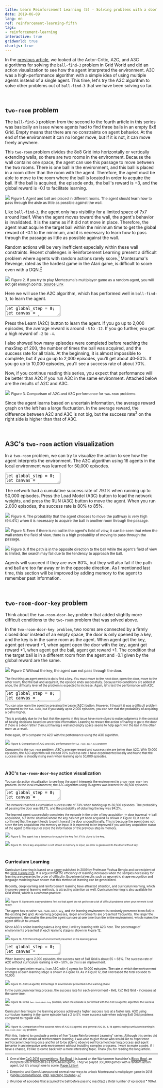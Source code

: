 ```yaml
---
title: Learn Reinforcement Learning (5) - Solving problems with a door and a key
date: 2019-06-09
lang: en
ref: reinforcement-learning-fifth
tags:
- reinforcement-learning
interactive: true
gridworld: true
chartjs: true
---
```


In the [previous article](<https://greentec.github.io/reinforcement-learning-fourth-en/>), we looked at the Actor-Critic, A2C, and A3C algorithms for solving the `ball-find-3` problem in Grid World and did an action visualization to see how the agent interpreted the environment. A3C was a high-performance algorithm with a simple idea of using multiple agents instead of a single agent. This time, let's try the A3C algorithm to solve other problems out of `ball-find-3` that we have been solving so far.

&nbsp;
## `two-room` problem

The `ball-find-3` problem from the second to the fourth article in this series was basically an issue where agents had to find three balls in an empty 8x8 Grid. Empty means that there are no constraints on agent behavior. At the end of the environment it can no longer move, but if it is not, it can move freely anywhere.

This `two-room` problem divides the 8x8 Grid into horizontally or vertically extending walls, so there are two rooms in the environment. Because the wall contains one space, the agent can use this passage to move between the two rooms. There is one ball in the environment, and this ball is placed in a room other than the room with the agent. Therefore, the agent must be able to move to the room where the ball is located in order to acquire the ball. If the ball is acquired, the episode ends, the ball's reward is +3, and the global reward is -0.1 to facilitate learning.

![](<../images/rl5_0.png>)
<small>Figure 1. Agent and ball are placed in different rooms. The agent should learn how to pass through the aisle as little as possible against the wall.</small>

Like `ball-find-3`, the agent only has visibility for a limited space of 7x7 around itself. When the agent moves toward the wall, the agent's behavior is invalidated. It is the same as if it did not move in place. Therefore, the agent must acquire the target ball within the minimum time to get the global reward of -0.1 to the minimum, and it is necessary to learn how to pass through the passage as little as possible against the wall.

Random actions will be very inefficient especially within these wall constraints. Recent challenges in Reinforcement Learning present a difficult problem where agents with random actions rarely score.[^1] Montezuma's Revenge, rated as the hardest game in the Atari game, is difficult to score even with a DQN.[^2]

[^1]: One of the [CoG 2019](<http://ieee-cog.org/>) [competitions](<http://ieee-cog.org/competitions_conference/>), [Bot Bowl I](<https://bot-bowl.com/>), is based on the Warhammer franchise's [Blood Bowl](<https://store.steampowered.com/app/236690/Blood_Bowl_2/>), an interpretation of football as a turn-based game. They've played 350,000 games with a random action agent, but it's a tough one to score. [Paper Link](<https://njustesen.files.wordpress.com/2018/06/justesen2018blood1.pdf>)

![](<../images/rl5_1.gif>)
<small>Figure 2. If you try to play Montezuma's multiplayer game as a random agent, you will not get enough points. [Source Link](<https://openai.com/blog/learning-montezumas-revenge-from-a-single-demonstration/>)</small>

[^2]: Deepmind and OpenAI announced several new ways to unlock Montezuma's multiplayer game in 2018 ([Single Demonstration](<https://openai.com/blog/learning-montezumas-revenge-from-a-single-demonstration/>), [RND](<https://openai.com/blog/reinforcement-learning-with-prediction-based-rewards/>), [watching Youtube](<https://arxiv.org/abs/1805.11592v1>)).

Here we will use the A2C algorithm, which has performed well in `ball-find-3`, to learn the agent.


<div>
<textarea class='codeeditor canvas hidden'>
let global_step = 0;
let canvas = document.getElementById('editor_canvas_0');
canvas.width = 410;
canvas.height = 310;
removeClass(canvas, 'previewOutside');
addClass(canvas, 'previewOutside_410');
let ctx = canvas.getContext('2d');
let env = new Env(8, canvas);
env.maxEpisodes = 2000;
const title = 'A2C';
ctx.beginPath();
ctx.fillStyle = 'lightcyan';
ctx.font = '11px monospace';
ctx.fillText(title, env.grid_W * env.grid_width + 10, 10);
ctx.closePath();
let agent = new ActorCriticAgent(env, Math.floor(Math.random() * env.grid_W), Math.floor(Math.random() * env.grid_W), canvas);
agent.ball_count = 1;
agent.vision = true;
env.setEntityWithWall(agent, {'ball': 1});
env.draw();
agent.draw();
let ball_get_count = 0;

const post = document.getElementsByClassName('post')[0];
let button = document.createElement('button');
button.style.position = 'absolute';
button.style.top = (canvas.parentNode.offsetTop + 10).toString() + 'px';
button.width = 410 - env.grid_W * env.grid_width - 30;
button.style.left = (post.offsetLeft + post.offsetWidth - button.width - 20).toString() + 'px';
button.innerHTML = 'Learn(A2C)';
canvas.parentNode.appendChild(button);

let button2 = document.createElement('button');
button2.style.position = 'absolute';
button2.style.top = (canvas.parentNode.offsetTop + 35).toString() + 'px';
button2.width = 410 - env.grid_W * env.grid_width - 30;
button2.style.left = (post.offsetLeft + post.offsetWidth - button2.width - 20).toString() + 'px';
button2.innerHTML = 'Run(A2C)';
button2.disabled = true;
canvas.parentNode.appendChild(button2);

let is_running = false;
let rewards_array = [];

let epsilon = 1.0;
let epsilon_min = 0.01;
let epsilon_multiply = 0.9999;

button.onclick = function() {
    if (is_running) return;
    is_running = true;
    iterate(true);
}

button2.onclick = function() {
    if (is_running) {
        // PAUSE
        is_running = false;

        button2.innerHTML = 'Run(A2C)';
    }
    else {
        is_running = true;
        env.maxEpisodes += 1;

        agent.x = Math.floor(Math.random() * env.grid_W);
        agent.y = Math.floor(Math.random() * env.grid_W);
        agent.reward = 0;
        agent.dir = 3;
        agent.key = false;

        // env.episodes += 1;
        env.steps = 0;
        env.reset();

        agent.ball_count = 1;
        while (true) {
            if (env.setEntityWithWall(agent, {'ball': 1}) !== null) {
                break;
            }
        }

        run();

        button2.innerHTML = 'PAUSE';
    }
}

function getAction(agent, input) {
    // if (Math.random() < epsilon) {
    //     return Math.floor(Math.random() * 4);
    // }
    return tf.tidy(() => {
        let inputTensor = tf.tensor4d(input, [1, 7, 7, 1]);
        const logits = agent.actor.predict(inputTensor);
        const actions = tf.multinomial(logits, 1, null, true);
        return actions.dataSync()[0];
    });
}

function getVision(agent) {
    let top, left;
    left = agent.x - agent.visionForward;
    top = agent.y - agent.visionForward;
    let s = [];

    for (let y = top; y < top + agent.visionForward * 2 + 1; y += 1) {
        for (let x = left; x < left + agent.visionForward * 2 + 1; x += 1) {
            if (x >= 0 && x < env.width &&
                y >= 0 && y < env.height) {
                if (env.grid[y][x].length > 0) {
                    s.push(object_to_idx[env.grid[y][x][0].type]);
                }
                else {
                    s.push(object_to_idx['empty']);
                }
            }
            else {
                s.push(object_to_idx['unseen']);
            }
        }
    }

    return s;
}

function run(is_loop = true) {
    const state = getVision(agent);
    const action = getAction(agent, state);
    let reward, done;
    [reward, done] = agent.step(action);
    agent.reward += reward;
    agent.reward = parseFloat((agent.reward).toFixed(2));

    ctx.clearRect(0, 0, env.grid_W * env.grid_width + 10, canvas.height);

    env.steps += 1;
    env.draw();
    agent.draw();

    if (done || env.steps >= env.maxSteps) {
        rewards_array.push(Math.floor(agent.reward * 10) / 10);
        if (rewards_array.length > 1) {
            ctx.clearRect(env.grid_W * env.grid_width + 10, 0, canvas.width, canvas.height);
            env.drawRewardGraph(rewards_array.slice(rewards_array.length - 100), 255, 70);

            ctx.beginPath();
            ctx.fillStyle = 'lightcyan';
            ctx.font = '11px monospace';
            ctx.fillText(title, env.grid_W * env.grid_width + 10, 10);
            ctx.closePath();

            ctx.beginPath();
            ctx.fillStyle = 'limegreen';
            ctx.font = '14px monospace';
            let avg = rewards_array.reduce((acc, cur) => acc+cur, 0) / rewards_array.length;
            ctx.fillText(`avg. reward: ${Math.floor(avg * 10) / 10}`, env.grid_W * env.grid_width + 20, env.grid_W * env.grid_width + 60);
            ctx.closePath();
        }
    }
    if (is_loop && env.episodes < env.maxEpisodes) {
        window.requestAnimationFrame(iterate);
    }
}

async function iterate(is_loop = true) {
    const state = getVision(agent);
    const action = getAction(agent, state);
    let reward, done;
    [reward, done] = agent.step(action);
    agent.reward += reward;
    agent.reward = parseFloat((agent.reward).toFixed(2));
    const next_state = getVision(agent);
    await agent.train_model(state, action, reward, next_state, done);

    // epsilon_decay
    if (epsilon > epsilon_min) {
        epsilon = epsilon * epsilon_multiply;
        epsilon = Math.floor(epsilon * 10000) / 10000;
    }

    ctx.clearRect(0, 0, env.grid_W * env.grid_width + 10, canvas.height);

    env.steps += 1;
    env.draw();
    agent.draw();

    if (done || env.steps >= env.maxSteps) {
        env.episodes += 1;
        rewards_array.push(Math.floor(agent.reward * 10) / 10);
        if (rewards_array.length > 1) {
            ctx.clearRect(env.grid_W * env.grid_width + 10, 0, canvas.width, canvas.height);
            env.drawRewardGraph(rewards_array.slice(rewards_array.length - 100), 255, 70);

            ctx.beginPath();
            ctx.fillStyle = 'lightcyan';
            ctx.font = '11px monospace';
            ctx.fillText(title, env.grid_W * env.grid_width + 10, 10);
            ctx.closePath();

            if (agent.ball_count === 0) {
                ball_get_count += 1;
            }

            ctx.beginPath();
            ctx.fillStyle = '#00ff00';
            ctx.font = '14px monospace';
            ctx.fillText(`ball: ${ball_get_count}/${env.episodes} (${Math.floor(ball_get_count/env.episodes*1000)/10}%)`, env.grid_W * env.grid_width + 20, env.grid_W * env.grid_width + 20);
            ctx.closePath();

            ctx.beginPath();
            ctx.fillStyle = 'white';
            ctx.font = '14px monospace';
            ctx.fillText(`epsilon: ${epsilon}`, env.grid_W * env.grid_width + 20, env.grid_W * env.grid_width + 40);
            ctx.closePath();

            ctx.beginPath();
            ctx.fillStyle = 'limegreen';
            ctx.font = '14px monospace';
            let avg = rewards_array.reduce((acc, cur) => acc+cur, 0) / rewards_array.length;
            ctx.fillText(`avg. reward: ${Math.floor(avg * 10) / 10}`, env.grid_W * env.grid_width + 20, env.grid_W * env.grid_width + 60);
            ctx.closePath();
        }

        agent.x = Math.floor(Math.random() * env.grid_W);
        agent.y = Math.floor(Math.random() * env.grid_W);
        agent.reward = 0;
        agent.dir = 3;
        agent.key = false;


        env.steps = 0;
        env.reset();

        agent.ball_count = 1;
        while (true) {
            if (env.setEntityWithWall(agent, {'ball': 1}) !== null) {
                break;
            }
        }
    }
    if (is_running && is_loop && env.episodes < env.maxEpisodes) {
        window.requestAnimationFrame(iterate);
    }
    else {
        button.disabled = true;
        button2.disabled = false;
        is_running = false;
    }
}

window.addEventListener('resize', function() {
    button.style.top = (canvas.parentNode.offsetTop + 10).toString() + 'px';
    button.style.left = (post.offsetLeft + post.offsetWidth - button.width - 30).toString() + 'px';

    button2.style.top = (canvas.parentNode.offsetTop + 35).toString() + 'px';
    button2.style.left = (post.offsetLeft + post.offsetWidth - button2.width - 30).toString() + 'px';
});</textarea>
</div>

Press the Learn (A2C) button to learn the agent. If you go up to 2,000 episodes, the average reward is around `-8` to `-12`. If you go further, you get a high reward of `-2` to `-4`.

I also showed how many episodes were completed before reaching the maxStep of 200, the number of times the ball was acquired, and the success rate for all trials. At the beginning, it is almost impossible to complete, but if you go up to 2,000 episodes, you'll get about 40-50%. If you go up to 10,000 episodes, you'll see a success rate of about 70%.

Now, if you continue reading this series, you expect that performance will be better than A2C if you run A3C in the same environment. Attached below are the results of A2C and A3C.

![](<../images/rl5_2.png>)
<small>Figure 3. Comparison of A2C and A3C performance for `two-room` problems</small>

Since the agent learns based on uncertain information, the average reward graph on the left has a large fluctuation. In the average reward, the difference between A2C and A3C is not big, but the success rate[^3] on the right side is higher than that of A3C.

[^3]: (Number of episodes that acquired the ball before passing maxStep) / (total number of episodes) * 100


&nbsp;
## A3C's `two-room` action visualization

In a `two-room` problem, we can try to visualize the action to see how the agent interprets the environment. The A3C algorithm using 16 agents in the local environment was learned for 50,000 episodes.

<div>
<textarea class='codeeditor canvas hidden'>
let global_step = 0;
let canvas = document.getElementById('editor_canvas_1');
canvas.width = 410;
canvas.height = 330;
removeClass(canvas, 'previewOutside');
addClass(canvas, 'previewOutside_410_330');
let ctx = canvas.getContext('2d');
let env = new Env(8, canvas);
env.maxEpisodes = 2000;
const title = 'A3C (16 agents)';
ctx.beginPath();
ctx.fillStyle = 'lightcyan';
ctx.font = '11px monospace';
ctx.fillText(title, env.grid_W * env.grid_width + 10, 10);
ctx.closePath();
let agent = new ActorCriticAgent(env, Math.floor(Math.random() * env.grid_W), Math.floor(Math.random() * env.grid_W), canvas);
agent.ball_count = 1;
agent.vision = true;
env.setEntityWithWall(agent, {'ball': 1});
env.draw();
agent.draw();
let ball_get_count = 0;

const post = document.getElementsByClassName('post')[0];
let button = document.createElement('button');
button.style.position = 'absolute';
button.style.top = (canvas.parentNode.offsetTop + 10).toString() + 'px';
button.width = 410 - env.grid_W * env.grid_width - 30;
button.style.left = (post.offsetLeft + post.offsetWidth - button.width - 20).toString() + 'px';
button.innerHTML = 'Load Model(A3C)';
canvas.parentNode.appendChild(button);

let button2 = document.createElement('button');
button2.style.position = 'absolute';
button2.style.top = (canvas.parentNode.offsetTop + 35).toString() + 'px';
button2.width = 410 - env.grid_W * env.grid_width - 30;
button2.style.left = (post.offsetLeft + post.offsetWidth - button2.width - 20).toString() + 'px';
button2.innerHTML = 'Run(A3C)';
button2.disabled = true;
canvas.parentNode.appendChild(button2);

let is_running = false;
let rewards_array = [];

let epsilon = 0.3;
let epsilon_min = 0.0;
let epsilon_multiply = 0.99;

const prob_arrow_string = ['→','↓','←','↑'];

button.onclick = async function() {
    // if (is_running) return;
    // is_running = true;
    // iterate(true);
    const actor_model = await tf.loadModel(
        'https://raw.githubusercontent.com/greentec/greentec.github.io/master/public/other/weights/tworoom_grid_8_ball_1_50000_a3c_agent_16_actor/model.json',
        'https://raw.githubusercontent.com/greentec/greentec.github.io/master/public/other/weights/tworoom_grid_8_ball_1_50000_a3c_agent_16_actor/weights.bin'
    );
    agent.actor = actor_model;
    console.log('actor model is loaded.');

    const critic_model = await tf.loadModel(
        'https://raw.githubusercontent.com/greentec/greentec.github.io/master/public/other/weights/tworoom_grid_8_ball_1_50000_a3c_agent_16_critic/model.json',
        'https://raw.githubusercontent.com/greentec/greentec.github.io/master/public/other/weights/tworoom_grid_8_ball_1_50000_a3c_agent_16_critic/weights.bin'
    );
    agent.critic = critic_model;
    console.log('critic model is loaded.');

    button.disabled = true;
    button2.disabled = false;
}

button2.onclick = function() {
    if (is_running) {
        // PAUSE
        is_running = false;

        button2.innerHTML = 'Run(A3C)';
    }
    else {
        is_running = true;

        agent.x = Math.floor(Math.random() * env.grid_W);
        agent.y = Math.floor(Math.random() * env.grid_W);
        agent.reward = 0;
        agent.dir = 3;

        // env.episodes += 1;
        env.steps = 0;
        env.reset();

        agent.ball_count = 1;
        while (true) {
            if (env.setEntityWithWall(agent, {'ball': 1}) !== null) {
                break;
            }
        }

        run();

        button2.innerHTML = 'PAUSE';
    }
}

function getAction(agent, input) {
    // if (Math.random() < epsilon) {
    //     return Math.floor(Math.random() * 4);
    // }
    return tf.tidy(() => {
        let inputTensor = tf.tensor4d(input, [1, 7, 7, 1]);
        const logits = agent.actor.predict(inputTensor);
        const actions = tf.multinomial(logits, 1, null, true);
        return actions.dataSync()[0];
    });
}

function getVision(agent) {
    let top, left;
    left = agent.x - agent.visionForward;
    top = agent.y - agent.visionForward;
    let s = [];

    for (let y = top; y < top + agent.visionForward * 2 + 1; y += 1) {
        for (let x = left; x < left + agent.visionForward * 2 + 1; x += 1) {
            if (x >= 0 && x < env.width &&
                y >= 0 && y < env.height) {
                if (env.grid[y][x].length > 0) {
                    s.push(object_to_idx[env.grid[y][x][0].type]);
                }
                else {
                    s.push(object_to_idx['empty']);
                }
            }
            else {
                s.push(object_to_idx['unseen']);
            }
        }
    }

    return s;
}

function run(is_loop = true) {
    const state = getVision(agent);
    const action = getAction(agent, state);
    let reward, done;
    [reward, done] = agent.step(action);
    agent.reward += reward;
    agent.reward = parseFloat((agent.reward).toFixed(2));

    ctx.clearRect(0, 0, env.grid_W * env.grid_width + 10, canvas.height);

    env.steps += 1;
    env.draw();
    agent.draw();

    if (done || env.steps >= env.maxSteps) {
        rewards_array.push(Math.floor(agent.reward * 10) / 10);
        if (rewards_array.length > 1) {
            ctx.clearRect(env.grid_W * env.grid_width + 10, 0, canvas.width, canvas.height);
            env.drawRewardGraph(rewards_array.slice(rewards_array.length - 100), 255, 70);

            ctx.beginPath();
            ctx.fillStyle = 'lightcyan';
            ctx.font = '11px monospace';
            ctx.fillText(title, env.grid_W * env.grid_width + 10, 10);
            ctx.closePath();

            ctx.beginPath();
            ctx.fillStyle = 'limegreen';
            ctx.font = '14px monospace';
            let avg = rewards_array.reduce((acc, cur) => acc+cur, 0) / rewards_array.length;
            ctx.fillText(`avg. reward: ${Math.floor(avg * 10) / 10}`, env.grid_W * env.grid_width + 20, env.grid_W * env.grid_width + 60);
            ctx.closePath();
        }
    }
    if (is_loop && env.episodes < env.maxEpisodes) {
        window.requestAnimationFrame(iterate);
    }
}

async function iterate(is_loop = true) {
    const state = getVision(agent);
    const action = getAction(agent, state);
    let reward, done;
    [reward, done] = agent.step(action);
    agent.reward += reward;
    agent.reward = parseFloat((agent.reward).toFixed(2));
    const next_state = getVision(agent);
    // await agent.train_model(state, action, reward, next_state, done);

    let logits = null;
    tf.tidy(() => {
        const inputTensor = tf.tensor4d(next_state, [1, 7, 7, 1]);
        const logits_tensor = agent.actor.predict(inputTensor);
        logits = logits_tensor.dataSync();
    });

    ctx.clearRect(0, 0, env.grid_W * env.grid_width + 10, canvas.height);

    env.steps += 1;
    env.draw();
    agent.draw();

    // draw action
    // console.log(logits);
    let prob_string = '';
    for (let i = 0; i < logits.length; i += 1) {
        // arrow
        ctx.beginPath();
        ctx.lineWidth = 3;
        ctx.strokeStyle = 'rgb(0,255,0)';
        ctx.moveTo((agent.x + 0.5) * env.grid_width, (agent.y + 0.5) * env.grid_width);
        ctx.lineTo(
            (agent.x + 0.5) * env.grid_width + logits[i] * dirs[i][0] * env.grid_width * 0.8,
            (agent.y + 0.5) * env.grid_width + logits[i] * dirs[i][1] * env.grid_width * 0.8
        );
        ctx.stroke();
        ctx.closePath();

        prob_string += prob_arrow_string[i] + `${Math.floor(logits[i] * 1000) / 10}%` + ' ';
    }

    // prob text
    ctx.beginPath();
    ctx.fillStyle = 'rgb(0,255,255)';
    ctx.fillText(
        prob_string,
        10,
        env.grid_W * env.grid_width + 80
    );    
    ctx.closePath();

    ctx.lineWidth = 1;

    if (done || env.steps >= env.maxSteps) {
        env.episodes += 1;

        rewards_array.push(Math.floor(agent.reward * 10) / 10);
        if (rewards_array.length > 1) {
            ctx.clearRect(env.grid_W * env.grid_width + 10, 0, canvas.width, canvas.height);
            env.drawRewardGraph(rewards_array.slice(rewards_array.length - 100), 255, 70);

            if (agent.ball_count === 0) {
                ball_get_count += 1;
            }

            ctx.beginPath();
            ctx.fillStyle = '#00ff00';
            ctx.font = '14px monospace';
            ctx.fillText(`ball: ${ball_get_count}/${env.episodes} (${Math.floor(ball_get_count/env.episodes*1000)/10}%)`, env.grid_W * env.grid_width + 20, env.grid_W * env.grid_width + 20);
            ctx.closePath();

            // ctx.beginPath();
            // ctx.fillStyle = 'white';
            // ctx.font = '14px monospace';
            // ctx.fillText(`epsilon: ${epsilon}`, env.grid_W * env.grid_width + 20, env.grid_W * env.grid_width + 40);
            // ctx.closePath();

            ctx.beginPath();
            ctx.fillStyle = 'limegreen';
            ctx.font = '14px monospace';
            let avg = rewards_array.reduce((acc, cur) => acc+cur, 0) / rewards_array.length;
            ctx.fillText(`avg. reward: ${Math.floor(avg * 10) / 10}`, env.grid_W * env.grid_width + 20, env.grid_W * env.grid_width + 60);
            ctx.closePath();
        }

        agent.x = Math.floor(Math.random() * env.grid_W);
        agent.y = Math.floor(Math.random() * env.grid_W);
        agent.reward = 0;
        agent.dir = 3;

        env.steps = 0;
        env.reset();

        // epsilon_decay
        // if (epsilon > epsilon_min) {
        //     epsilon = epsilon * epsilon_multiply;
        //     epsilon = Math.floor(epsilon * 10000) / 10000;
        // }

        agent.ball_count = 1;
        while (true) {
            if (env.setEntityWithWall(agent, {'ball': 1}) !== null) {
                break;
            }
        }
    }
    if (is_running && is_loop && env.episodes < env.maxEpisodes) {
        window.requestAnimationFrame(iterate);
    }
    else {
        button.disabled = true;
        button2.disabled = false;
        is_running = false;
    }
}

window.addEventListener('resize', function() {
    button.style.top = (canvas.parentNode.offsetTop + 10).toString() + 'px';
    button.style.left = (post.offsetLeft + post.offsetWidth - button.width - 30).toString() + 'px';

    button2.style.top = (canvas.parentNode.offsetTop + 35).toString() + 'px';
    button2.style.left = (post.offsetLeft + post.offsetWidth - button2.width - 30).toString() + 'px';
});</textarea>
</div>

The network had a cumulative success rate of 79.1% when running up to 50,000 episodes. Press the Load Model (A3C) button to load the network weights, and press the RUN (A3C) button to move the agent. When you run 2,000 episodes, the success rate is 80% to 85%.

![](<../images/rl5_4.png>)
<small>Figure 4. The probability that the agent chooses to move the pathway is very high (94.4%) when it is necessary to acquire the ball in another room through the passage.</small>

![](<../images/rl5_5.png>)
<small>Figure 5. Even if there is no ball in the agent's field of view, it can be seen that when the wall enters the field of view, there is a high probability of moving to pass through the passage.</small>

![](<../images/rl5_6.png>)
<small>Figure 6. If the path is in the opposite direction to the ball while the agent's field of view is limited, the search may fail due to the tendency to approach the ball.</small>

Agents will succeed if they are over 80%, but they will also fail if the path and ball are too far away or in the opposite direction. As I mentioned last time, this section will be improved by adding memory to the agent to remember past information.


&nbsp;
## `two-room-door-key` problem

Think about the `two-room-door-key` problem that added slightly more difficult conditions to the `two-room` problem that was solved above.

In the `two-room-door-key problem`, two rooms are connected by a firmly closed door instead of an empty space, the door is only opened by a key, and the key is in the same room as the agent. When agent get the key, agent get reward +1, when agent open the door with the key, agent get reward +1, when agent get the ball, agent get reward +1. The condition that the target ball is in a different room from the agent and -0.1 given by the global reward are the same.

![](<../images/rl5_3.gif>)
<small>Figure 7. Without the key, the agent can not pass through the door.<small>

The first thing an agent needs to do is find a key. You must move to the next door, open the door, move to the other room, find the ball and acquire it, the episode ends successfully. Because two conditions are added at once, the difficulty level of the problem is expected to increase. Again, let's test the performance with A2C.


<div>
<textarea class='codeeditor canvas hidden'>
let global_step = 0;
let canvas = document.getElementById('editor_canvas_2');
canvas.width = 410;
canvas.height = 310;
removeClass(canvas, 'previewOutside');
addClass(canvas, 'previewOutside_410');
let ctx = canvas.getContext('2d');
let env = new Env(8, canvas);
env.maxEpisodes = 2000;
const title = 'A2C';
ctx.beginPath();
ctx.fillStyle = 'lightcyan';
ctx.font = '11px monospace';
ctx.fillText(title, env.grid_W * env.grid_width + 10, 10);
ctx.closePath();
let agent = new ActorCriticAgent(env, Math.floor(Math.random() * env.grid_W), Math.floor(Math.random() * env.grid_W), canvas);
agent.ball_count = 1;
agent.door_count = 1;
agent.vision = true;
agent.key = false;
env.setEntityWithWall(agent, {'ball': 1, 'door': 1, 'key': 1});
env.draw();
agent.draw();
let ball_get_count = 0;
let door_get_count = 0;
let key_get_count = 0;

const post = document.getElementsByClassName('post')[0];
let button = document.createElement('button');
button.style.position = 'absolute';
button.style.top = (canvas.parentNode.offsetTop + 10).toString() + 'px';
button.width = 410 - env.grid_W * env.grid_width - 30;
button.style.left = (post.offsetLeft + post.offsetWidth - button.width - 20).toString() + 'px';
button.innerHTML = 'Learn(A2C)';
canvas.parentNode.appendChild(button);

let button2 = document.createElement('button');
button2.style.position = 'absolute';
button2.style.top = (canvas.parentNode.offsetTop + 35).toString() + 'px';
button2.width = 410 - env.grid_W * env.grid_width - 30;
button2.style.left = (post.offsetLeft + post.offsetWidth - button2.width - 20).toString() + 'px';
button2.innerHTML = 'Run(A2C)';
button2.disabled = true;
canvas.parentNode.appendChild(button2);

let is_running = false;
let rewards_array = [];

let epsilon = 1.0;
let epsilon_min = 0.01;
let epsilon_multiply = 0.9999;

button.onclick = function() {
    if (is_running) return;
    is_running = true;
    iterate(true);
}

button2.onclick = function() {
    if (is_running) {
        // PAUSE
        is_running = false;

        button2.innerHTML = 'Run(A2C)';
    }
    else {
        is_running = true;
        env.maxEpisodes += 1;

        agent.x = Math.floor(Math.random() * env.grid_W);
        agent.y = Math.floor(Math.random() * env.grid_W);
        agent.reward = 0;
        agent.dir = 3;
        agent.key = false;

        // env.episodes += 1;
        env.steps = 0;
        env.reset();

        agent.ball_count = 1;
        while (true) {
            if (env.setEntityWithWall(agent, {'ball': 1, 'door': 1, 'key': 1}) !== null) {
                break;
            }
        }

        run();

        button2.innerHTML = 'PAUSE';
    }
}

function getAction(agent, input) {
    // if (Math.random() < epsilon) {
    //     return Math.floor(Math.random() * 4);
    // }
    return tf.tidy(() => {
        let inputTensor = tf.tensor4d(input, [1, 7, 7, 1]);
        const logits = agent.actor.predict(inputTensor);
        const actions = tf.multinomial(logits, 1, null, true);
        return actions.dataSync()[0];
    });
}

function getVision(agent) {
    let top, left;
    left = agent.x - agent.visionForward;
    top = agent.y - agent.visionForward;
    let s = [];

    for (let y = top; y < top + agent.visionForward * 2 + 1; y += 1) {
        for (let x = left; x < left + agent.visionForward * 2 + 1; x += 1) {
            if (x >= 0 && x < env.width &&
                y >= 0 && y < env.height) {
                if (env.grid[y][x].length > 0) {
                    s.push(object_to_idx[env.grid[y][x][0].type]);
                }
                else {
                    s.push(object_to_idx['empty']);
                }
            }
            else {
                s.push(object_to_idx['unseen']);
            }
        }
    }

    return s;
}

function run(is_loop = true) {
    const state = getVision(agent);
    const action = getAction(agent, state);
    let reward, done;
    [reward, done] = agent.step(action);
    agent.reward += reward;
    agent.reward = parseFloat((agent.reward).toFixed(2));

    ctx.clearRect(0, 0, env.grid_W * env.grid_width + 10, canvas.height);

    env.steps += 1;
    env.draw();
    agent.draw();

    if (done || env.steps >= env.maxSteps) {
        rewards_array.push(Math.floor(agent.reward * 10) / 10);
        if (rewards_array.length > 1) {
            ctx.clearRect(env.grid_W * env.grid_width + 10, 0, canvas.width, canvas.height);
            env.drawRewardGraph(rewards_array.slice(rewards_array.length - 100), 255, 70);

            ctx.beginPath();
            ctx.fillStyle = 'lightcyan';
            ctx.font = '11px monospace';
            ctx.fillText(title, env.grid_W * env.grid_width + 10, 10);
            ctx.closePath();

            ctx.beginPath();
            ctx.fillStyle = 'limegreen';
            ctx.font = '14px monospace';
            let avg = rewards_array.reduce((acc, cur) => acc+cur, 0) / rewards_array.length;
            ctx.fillText(`avg. reward: ${Math.floor(avg * 10) / 10}`, env.grid_W * env.grid_width + 20, env.grid_W * env.grid_width + 60);
            ctx.closePath();
        }
    }
    if (is_loop && env.episodes < env.maxEpisodes) {
        window.requestAnimationFrame(iterate);
    }
}

async function iterate(is_loop = true) {
    const state = getVision(agent);
    const action = getAction(agent, state);
    let reward, done;
    [reward, done] = agent.step(action);
    agent.reward += reward;
    agent.reward = parseFloat((agent.reward).toFixed(2));
    const next_state = getVision(agent);
    await agent.train_model(state, action, reward, next_state, done);

    // epsilon_decay
    if (epsilon > epsilon_min) {
        epsilon = epsilon * epsilon_multiply;
        epsilon = Math.floor(epsilon * 10000) / 10000;
    }

    ctx.clearRect(0, 0, env.grid_W * env.grid_width + 10, canvas.height);

    env.steps += 1;
    env.draw();
    agent.draw();

    if (done || env.steps >= env.maxSteps) {
        env.episodes += 1;
        rewards_array.push(Math.floor(agent.reward * 10) / 10);
        if (rewards_array.length > 1) {
            ctx.clearRect(env.grid_W * env.grid_width + 10, 0, canvas.width, canvas.height);
            env.drawRewardGraph(rewards_array.slice(rewards_array.length - 100), 255, 70);

            ctx.beginPath();
            ctx.fillStyle = 'lightcyan';
            ctx.font = '11px monospace';
            ctx.fillText(title, env.grid_W * env.grid_width + 10, 10);
            ctx.closePath();

            if (agent.ball_count === 0) {
                ball_get_count += 1;
            }
            if (agent.door_count === 0) {
                door_get_count += 1;
            }
            if (agent.key === true) {
                key_get_count += 1;
            }

            ctx.beginPath();
            ctx.fillStyle = '#00ff00';
            ctx.font = '14px monospace';
            ctx.fillText(`ball: ${ball_get_count}/${env.episodes} (${Math.floor(ball_get_count/env.episodes*1000)/10}%)`, env.grid_W * env.grid_width + 20, env.grid_W * env.grid_width - 20);
            ctx.closePath();

            ctx.beginPath();
            ctx.fillStyle = '#8650c4';
            ctx.font = '14px monospace';
            ctx.fillText(`door: ${door_get_count}/${env.episodes} (${Math.floor(door_get_count/env.episodes*1000)/10}%)`, env.grid_W * env.grid_width + 20, env.grid_W * env.grid_width);
            ctx.closePath();

            ctx.beginPath();
            ctx.fillStyle = '#8650c4';
            ctx.font = '14px monospace';
            ctx.fillText(`key: ${key_get_count}/${env.episodes} (${Math.floor(key_get_count/env.episodes*1000)/10}%)`, env.grid_W * env.grid_width + 20, env.grid_W * env.grid_width + 20);
            ctx.closePath();

            ctx.beginPath();
            ctx.fillStyle = 'white';
            ctx.font = '14px monospace';
            ctx.fillText(`epsilon: ${epsilon}`, env.grid_W * env.grid_width + 20, env.grid_W * env.grid_width + 40);
            ctx.closePath();

            ctx.beginPath();
            ctx.fillStyle = 'limegreen';
            ctx.font = '14px monospace';
            let avg = rewards_array.reduce((acc, cur) => acc+cur, 0) / rewards_array.length;
            ctx.fillText(`avg. reward: ${Math.floor(avg * 10) / 10}`, env.grid_W * env.grid_width + 20, env.grid_W * env.grid_width + 60);
            ctx.closePath();
        }

        agent.x = Math.floor(Math.random() * env.grid_W);
        agent.y = Math.floor(Math.random() * env.grid_W);
        agent.reward = 0;
        agent.dir = 3;
        agent.key = false;


        env.steps = 0;
        env.reset();

        agent.ball_count = 1;
        agent.door_count = 1;
        while (true) {
            if (env.setEntityWithWall(agent, {'ball': 1, 'door': 1, 'key': 1}) !== null) {
                break;
            }
        }
    }
    if (is_running && is_loop && env.episodes < env.maxEpisodes) {
        window.requestAnimationFrame(iterate);
    }
    else {
        button.disabled = true;
        button2.disabled = false;
        is_running = false;
    }
}

window.addEventListener('resize', function() {
    button.style.top = (canvas.parentNode.offsetTop + 10).toString() + 'px';
    button.style.left = (post.offsetLeft + post.offsetWidth - button.width - 30).toString() + 'px';

    button2.style.top = (canvas.parentNode.offsetTop + 35).toString() + 'px';
    button2.style.left = (post.offsetLeft + post.offsetWidth - button2.width - 30).toString() + 'px';
});</textarea>
</div>

You can also learn the agent by pressing the Learn (A2C) button. However, I thought it was a difficult problem compared to the `two-room`, but if you study up to 2,000 episodes, you can see that the probability of acquiring a ball is higher.

This is probably due to the fact that the agents in this issue have more clues to make judgments in the context of basing decisions based on uncertain information. Learning to reward the action of having to go to the door if there is a door rather than just having a wall and empty space seems to help agent win the ball in the other room as a result.

Here again, let's compare the A2C with the performance using the A3C algorithm.

![](<../images/rl5_13.png>)
<small>Figure 8. Comparison of A2C and A3C performance for `two-room-door-key` problem</small>

Compared to the `two-room` problem, A3C's average reward and success rate are better than A2C. With 10,000 episodes, the A3C algorithm will exceed 70% success rate. I have experimented locally and found that the success rate is steadily rising even when learning up to 50,000 episodes.


&nbsp;
## A3C's `two-room-door-key` action visualization

You can do action visualization to see how the agent interprets the environment in a `two-room-door-key` problem. In the local environment, the A3C algorithm using 16 agents was learned for 36,500 episodes.

<div>
<textarea class='codeeditor canvas hidden'>
let global_step = 0;
let canvas = document.getElementById('editor_canvas_3');
canvas.width = 410;
canvas.height = 330;
removeClass(canvas, 'previewOutside');
addClass(canvas, 'previewOutside_410_330');
let ctx = canvas.getContext('2d');
let env = new Env(8, canvas);
env.maxEpisodes = 2000;
const title = 'A3C (16 agents)';
ctx.beginPath();
ctx.fillStyle = 'lightcyan';
ctx.font = '11px monospace';
ctx.fillText(title, env.grid_W * env.grid_width + 10, 10);
ctx.closePath();
let agent = new ActorCriticAgent(env, Math.floor(Math.random() * env.grid_W), Math.floor(Math.random() * env.grid_W), canvas);
agent.ball_count = 1;
agent.door_count = 1;
agent.vision = true;
agent.key = false;
env.setEntityWithWall(agent, {'ball': 1, 'door': 1, 'key': 1});
env.draw();
agent.draw();
let ball_get_count = 0;
let door_get_count = 0;
let key_get_count = 0;

const post = document.getElementsByClassName('post')[0];
let button = document.createElement('button');
button.style.position = 'absolute';
button.style.top = (canvas.parentNode.offsetTop + 10).toString() + 'px';
button.width = 410 - env.grid_W * env.grid_width - 30;
button.style.left = (post.offsetLeft + post.offsetWidth - button.width - 20).toString() + 'px';
button.innerHTML = 'Load Model(A3C)';
canvas.parentNode.appendChild(button);

let button2 = document.createElement('button');
button2.style.position = 'absolute';
button2.style.top = (canvas.parentNode.offsetTop + 35).toString() + 'px';
button2.width = 410 - env.grid_W * env.grid_width - 30;
button2.style.left = (post.offsetLeft + post.offsetWidth - button2.width - 20).toString() + 'px';
button2.innerHTML = 'Run(A3C)';
button2.disabled = true;
canvas.parentNode.appendChild(button2);

let is_running = false;
let rewards_array = [];

let epsilon = 0.3;
let epsilon_min = 0.0;
let epsilon_multiply = 0.99;

const prob_arrow_string = ['→','↓','←','↑'];

button.onclick = async function() {
    // if (is_running) return;
    // is_running = true;
    // iterate(true);
    const actor_model = await tf.loadModel(
        'https://raw.githubusercontent.com/greentec/greentec.github.io/master/public/other/weights/tworoom_doorkey_grid_8_ball_1_36500_agent_16_actor/model.json',
        'https://raw.githubusercontent.com/greentec/greentec.github.io/master/public/other/weights/tworoom_doorkey_grid_8_ball_1_36500_agent_16_actor/weights.bin'
    );
    agent.actor = actor_model;
    console.log('actor model is loaded.');

    const critic_model = await tf.loadModel(
        'https://raw.githubusercontent.com/greentec/greentec.github.io/master/public/other/weights/tworoom_doorkey_grid_8_ball_1_36500_agent_16_critic/model.json',
        'https://raw.githubusercontent.com/greentec/greentec.github.io/master/public/other/weights/tworoom_doorkey_grid_8_ball_1_36500_agent_16_critic/weights.bin'
    );
    agent.critic = critic_model;
    console.log('critic model is loaded.');

    button.disabled = true;
    button2.disabled = false;
}

button2.onclick = function() {
    if (is_running) {
        // PAUSE
        is_running = false;

        button2.innerHTML = 'Run(A3C)';
    }
    else {
        is_running = true;

        agent.x = Math.floor(Math.random() * env.grid_W);
        agent.y = Math.floor(Math.random() * env.grid_W);
        agent.reward = 0;
        agent.dir = 3;
        agent.key = false;

        // env.episodes += 1;
        env.steps = 0;
        env.reset();

        agent.ball_count = 1;
        while (true) {
            if (env.setEntityWithWall(agent, {'ball': 1, 'door': 1, 'key': 1}) !== null) {
                break;
            }
        }

        run();

        button2.innerHTML = 'PAUSE';
    }
}

function getAction(agent, input) {
    // if (Math.random() < epsilon) {
    //     return Math.floor(Math.random() * 4);
    // }
    return tf.tidy(() => {
        let inputTensor = tf.tensor4d(input, [1, 7, 7, 1]);
        const logits = agent.actor.predict(inputTensor);
        const actions = tf.multinomial(logits, 1, null, true);
        return actions.dataSync()[0];
    });
}

function getVision(agent) {
    let top, left;
    left = agent.x - agent.visionForward;
    top = agent.y - agent.visionForward;
    let s = [];

    for (let y = top; y < top + agent.visionForward * 2 + 1; y += 1) {
        for (let x = left; x < left + agent.visionForward * 2 + 1; x += 1) {
            if (x >= 0 && x < env.width &&
                y >= 0 && y < env.height) {
                if (env.grid[y][x].length > 0) {
                    s.push(object_to_idx[env.grid[y][x][0].type]);
                }
                else {
                    s.push(object_to_idx['empty']);
                }
            }
            else {
                s.push(object_to_idx['unseen']);
            }
        }
    }

    return s;
}

function run(is_loop = true) {
    const state = getVision(agent);
    const action = getAction(agent, state);
    let reward, done;
    [reward, done] = agent.step(action);
    agent.reward += reward;
    agent.reward = parseFloat((agent.reward).toFixed(2));

    ctx.clearRect(0, 0, env.grid_W * env.grid_width + 10, canvas.height);

    env.steps += 1;
    env.draw();
    agent.draw();

    if (done || env.steps >= env.maxSteps) {
        rewards_array.push(Math.floor(agent.reward * 10) / 10);
        if (rewards_array.length > 1) {
            ctx.clearRect(env.grid_W * env.grid_width + 10, 0, canvas.width, canvas.height);
            env.drawRewardGraph(rewards_array.slice(rewards_array.length - 100), 255, 70);

            ctx.beginPath();
            ctx.fillStyle = 'lightcyan';
            ctx.font = '11px monospace';
            ctx.fillText(title, env.grid_W * env.grid_width + 10, 10);
            ctx.closePath();

            ctx.beginPath();
            ctx.fillStyle = 'limegreen';
            ctx.font = '14px monospace';
            let avg = rewards_array.reduce((acc, cur) => acc+cur, 0) / rewards_array.length;
            ctx.fillText(`avg. reward: ${Math.floor(avg * 10) / 10}`, env.grid_W * env.grid_width + 20, env.grid_W * env.grid_width + 60);
            ctx.closePath();
        }
    }
    if (is_loop && env.episodes < env.maxEpisodes) {
        window.requestAnimationFrame(iterate);
    }
}

async function iterate(is_loop = true) {
    const state = getVision(agent);
    const action = getAction(agent, state);
    let reward, done;
    [reward, done] = agent.step(action);
    agent.reward += reward;
    agent.reward = parseFloat((agent.reward).toFixed(2));
    const next_state = getVision(agent);
    // await agent.train_model(state, action, reward, next_state, done);

    let logits = null;
    tf.tidy(() => {
        const inputTensor = tf.tensor4d(next_state, [1, 7, 7, 1]);
        const logits_tensor = agent.actor.predict(inputTensor);
        logits = logits_tensor.dataSync();
    });

    ctx.clearRect(0, 0, env.grid_W * env.grid_width + 10, canvas.height);

    env.steps += 1;
    env.draw();
    agent.draw();

    // draw action
    // console.log(logits);
    let prob_string = '';
    for (let i = 0; i < logits.length; i += 1) {
        // arrow
        ctx.beginPath();
        ctx.lineWidth = 3;
        ctx.strokeStyle = 'rgb(0,255,0)';
        ctx.moveTo((agent.x + 0.5) * env.grid_width, (agent.y + 0.5) * env.grid_width);
        ctx.lineTo(
            (agent.x + 0.5) * env.grid_width + logits[i] * dirs[i][0] * env.grid_width * 0.8,
            (agent.y + 0.5) * env.grid_width + logits[i] * dirs[i][1] * env.grid_width * 0.8
        );
        ctx.stroke();
        ctx.closePath();

        prob_string += prob_arrow_string[i] + `${Math.floor(logits[i] * 1000) / 10}%` + ' ';
    }

    // prob text
    ctx.beginPath();
    ctx.fillStyle = 'rgb(0,255,255)';
    ctx.fillText(
        prob_string,
        10,
        env.grid_W * env.grid_width + 80
    );    
    ctx.closePath();

    ctx.lineWidth = 1;

    if (done || env.steps >= env.maxSteps) {
        env.episodes += 1;

        rewards_array.push(Math.floor(agent.reward * 10) / 10);
        if (rewards_array.length > 1) {
            ctx.clearRect(env.grid_W * env.grid_width + 10, 0, canvas.width, canvas.height);
            env.drawRewardGraph(rewards_array.slice(rewards_array.length - 100), 255, 70);

            ctx.beginPath();
            ctx.fillStyle = 'lightcyan';
            ctx.font = '11px monospace';
            ctx.fillText(title, env.grid_W * env.grid_width + 10, 10);
            ctx.closePath();

            if (agent.ball_count === 0) {
                ball_get_count += 1;
            }
            if (agent.door_count === 0) {
                door_get_count += 1;
            }
            if (agent.key === true) {
                key_get_count += 1;
            }

            ctx.beginPath();
            ctx.fillStyle = '#00ff00';
            ctx.font = '14px monospace';
            ctx.fillText(`ball: ${ball_get_count}/${env.episodes} (${Math.floor(ball_get_count/env.episodes*1000)/10}%)`, env.grid_W * env.grid_width + 20, env.grid_W * env.grid_width - 20);
            ctx.closePath();

            ctx.beginPath();
            ctx.fillStyle = '#8650c4';
            ctx.font = '14px monospace';
            ctx.fillText(`door: ${door_get_count}/${env.episodes} (${Math.floor(door_get_count/env.episodes*1000)/10}%)`, env.grid_W * env.grid_width + 20, env.grid_W * env.grid_width);
            ctx.closePath();

            ctx.beginPath();
            ctx.fillStyle = '#8650c4';
            ctx.font = '14px monospace';
            ctx.fillText(`key: ${key_get_count}/${env.episodes} (${Math.floor(key_get_count/env.episodes*1000)/10}%)`, env.grid_W * env.grid_width + 20, env.grid_W * env.grid_width + 20);
            ctx.closePath();

            // ctx.beginPath();
            // ctx.fillStyle = 'white';
            // ctx.font = '14px monospace';
            // ctx.fillText(`epsilon: ${epsilon}`, env.grid_W * env.grid_width + 20, env.grid_W * env.grid_width + 40);
            // ctx.closePath();

            ctx.beginPath();
            ctx.fillStyle = 'limegreen';
            ctx.font = '14px monospace';
            let avg = rewards_array.reduce((acc, cur) => acc+cur, 0) / rewards_array.length;
            ctx.fillText(`avg. reward: ${Math.floor(avg * 10) / 10}`, env.grid_W * env.grid_width + 20, env.grid_W * env.grid_width + 60);
            ctx.closePath();
        }

        agent.x = Math.floor(Math.random() * env.grid_W);
        agent.y = Math.floor(Math.random() * env.grid_W);
        agent.reward = 0;
        agent.dir = 3;
        agent.key = false;

        env.steps = 0;
        env.reset();

        // epsilon_decay
        // if (epsilon > epsilon_min) {
        //     epsilon = epsilon * epsilon_multiply;
        //     epsilon = Math.floor(epsilon * 10000) / 10000;
        // }

        agent.ball_count = 1;
        agent.door_count = 1;
        while (true) {
            if (env.setEntityWithWall(agent, {'ball': 1, 'door': 1, 'key': 1}) !== null) {
                break;
            }
        }
    }
    if (is_running && is_loop && env.episodes < env.maxEpisodes) {
        window.requestAnimationFrame(iterate);
    }
    else {
        button.disabled = true;
        button2.disabled = false;
        is_running = false;
    }
}

window.addEventListener('resize', function() {
    button.style.top = (canvas.parentNode.offsetTop + 10).toString() + 'px';
    button.style.left = (post.offsetLeft + post.offsetWidth - button.width - 30).toString() + 'px';

    button2.style.top = (canvas.parentNode.offsetTop + 35).toString() + 'px';
    button2.style.left = (post.offsetLeft + post.offsetWidth - button2.width - 30).toString() + 'px';
});</textarea>
</div>

The network reached a cumulative success rate of 73% when running up to 36,500 episodes. The probability of passing the door was 88.7%, and the probability of obtaining the key was 94.2%.

The learned agent successfully completes the episode in the order of key acquisition → door traversal → ball acquisition, but in the situation where the key has not yet been acquired as shown in Figure 10, it can be confirmed that the agent tends to point toward the door unconditionally. This is because the agent does not store the key acquisition into memory or input. It is expected to be improved if you add key acquisition status of the agent to the input or store the information of the previous step in memory.

![](<../images/rl5_6_1.png>)
<small>Figure 9. The agent has a tendency to acquire the key first if it is close to the key.</small>

![](<../images/rl5_7.png>)
<small>Figure 10. Since key acquisition is not stored in memory or input, an error is generated to the door without key.</small>


&nbsp;
## Curriculum Learning

Curriculum Learning is based on a [paper](<https://dl.acm.org/citation.cfm?id=1553380>) published in 2009 by Professor Yoshua Bengio and co-recipient of the [2018 Turing Prize](<https://awards.acm.org/about/2018-turing>). It is argued that the efficiency of learning increases when the samples necessary for learning are presented in order of difficulty. Experimental results such as geometric shape recognition and language modeling have shown that this method of learning can be generalized.

Recently, deep learning and reinforcement learning have attracted attention, and curriculum learning, which improves general learning methods, is attracting attention as well. Curriculum learning is also available for Grid World, which is a common practice.

![](<../images/rl5_12.png>)
<small>Figure 11. It presents easy problems first so that agent do not get to see a lot of difficult problems when your network is not ready.</small>

The agent has to solve `two-room-door-key`, and the learning environment is randomly presented from 6x6 to the existing 8x8 grid. As learning progresses, larger environments are presented frequently. The larger the environment, the smaller the area the agent can see at one time than the entire environment, which makes the agent difficult to unravel.

Since A3C's online learning takes a long time, I will try learning with A2C here. The percentage of environments presented at each learning stage is shown in Figure 12.

![](<../images/rl5_8.png>)
<small>Figure 12. A2C Percentage of environment presented in the learning phase</small>


<div>
<textarea class='codeeditor canvas hidden'>
let global_step = 0;
let canvas = document.getElementById('editor_canvas_4');
canvas.width = 410;
canvas.height = 310;
removeClass(canvas, 'previewOutside');
addClass(canvas, 'previewOutside_410');
let ctx = canvas.getContext('2d');
let env = new Env(6, canvas);
env.maxEpisodes = 2000;
const title = 'A2C, Curriculum Learning';
ctx.beginPath();
ctx.fillStyle = 'lightcyan';
ctx.font = '11px monospace';
ctx.fillText(title, env.grid_W_max * env.grid_width + 10, 10);
ctx.closePath();
let agent = new ActorCriticAgent(env, Math.floor(Math.random() * env.grid_W), Math.floor(Math.random() * env.grid_W), canvas);
agent.ball_count = 1;
agent.door_count = 1;
agent.vision = true;
agent.key = false;
env.setEntityWithWall(agent, {'ball': 1, 'door': 1, 'key': 1});
env.draw();
agent.draw();
let ball_get_count = 0;
let ball_get_count_8 = 0;
let ball_get_count_7 = 0;
let ball_get_count_6 = 0;
let total_episode_8 = 0;
let total_episode_7 = 0;
let total_episode_6 = 0;
let door_get_count = 0;
let key_get_count = 0;
let grid_prob = {
    'early':[6,6,6,6,6,6,7,7,7,8],
    'middle':[6,6,6,7,7,7,7,7,8,8],
    'late':[6,7,7,7,8,8,8,8,8,8]
}

const post = document.getElementsByClassName('post')[0];
let button = document.createElement('button');
button.style.position = 'absolute';
button.style.top = (canvas.parentNode.offsetTop + 10).toString() + 'px';
button.width = 410 - env.grid_W_max * env.grid_width - 30;
button.style.left = (post.offsetLeft + post.offsetWidth - button.width - 20).toString() + 'px';
button.innerHTML = 'Learn(A2C)';
canvas.parentNode.appendChild(button);

let button2 = document.createElement('button');
button2.style.position = 'absolute';
button2.style.top = (canvas.parentNode.offsetTop + 35).toString() + 'px';
button2.width = 410 - env.grid_W_max * env.grid_width - 30;
button2.style.left = (post.offsetLeft + post.offsetWidth - button2.width - 20).toString() + 'px';
button2.innerHTML = 'Run(A2C)';
button2.disabled = true;
canvas.parentNode.appendChild(button2);

let is_running = false;
let rewards_array = [];

let epsilon = 1.0;
let epsilon_min = 0.01;
let epsilon_multiply = 0.9999;

button.onclick = function() {
    if (is_running) return;
    is_running = true;
    iterate(true);
}

button2.onclick = function() {
    if (is_running) {
        // PAUSE
        is_running = false;

        button2.innerHTML = 'Run(A2C)';
    }
    else {
        is_running = true;
        env.maxEpisodes += 1;

        agent.x = Math.floor(Math.random() * env.grid_W);
        agent.y = Math.floor(Math.random() * env.grid_W);
        agent.reward = 0;
        agent.dir = 3;
        agent.key = false;

        // env.episodes += 1;
        env.steps = 0;
        env.reset();

        agent.ball_count = 1;
        while (true) {
            if (env.setEntityWithWall(agent, {'ball': 1, 'door': 1, 'key': 1}) !== null) {
                break;
            }
        }

        run();

        button2.innerHTML = 'PAUSE';
    }
}

function getAction(agent, input) {
    // if (Math.random() < epsilon) {
    //     return Math.floor(Math.random() * 4);
    // }
    return tf.tidy(() => {
        let inputTensor = tf.tensor4d(input, [1, 7, 7, 1]);
        const logits = agent.actor.predict(inputTensor);
        const actions = tf.multinomial(logits, 1, null, true);
        return actions.dataSync()[0];
    });
}

function getVision(agent) {
    let top, left;
    left = agent.x - agent.visionForward;
    top = agent.y - agent.visionForward;
    let s = [];

    for (let y = top; y < top + agent.visionForward * 2 + 1; y += 1) {
        for (let x = left; x < left + agent.visionForward * 2 + 1; x += 1) {
            if (x >= 0 && x < env.width &&
                y >= 0 && y < env.height) {
                if (env.grid[y][x].length > 0) {
                    s.push(object_to_idx[env.grid[y][x][0].type]);
                }
                else {
                    s.push(object_to_idx['empty']);
                }
            }
            else {
                s.push(object_to_idx['unseen']);
            }
        }
    }

    return s;
}

function run(is_loop = true) {
    const state = getVision(agent);
    const action = getAction(agent, state);
    let reward, done;
    [reward, done] = agent.step(action);
    agent.reward += reward;
    agent.reward = parseFloat((agent.reward).toFixed(2));

    ctx.clearRect(0, 0, env.grid_W_max * env.grid_width + 10, canvas.height);

    env.steps += 1;
    env.draw();
    agent.draw();

    if (done || env.steps >= env.maxSteps) {
        rewards_array.push(Math.floor(agent.reward * 10) / 10);
        if (rewards_array.length > 1) {
            ctx.clearRect(env.grid_W_max * env.grid_width + 10, 0, canvas.width, canvas.height);
            env.drawRewardGraph(rewards_array.slice(rewards_array.length - 100), 255, 70);

            ctx.beginPath();
            ctx.fillStyle = 'lightcyan';
            ctx.font = '11px monospace';
            ctx.fillText(title, env.grid_W_max * env.grid_width + 10, 10);
            ctx.closePath();

            ctx.beginPath();
            ctx.fillStyle = 'limegreen';
            ctx.font = '14px monospace';
            let avg = rewards_array.reduce((acc, cur) => acc+cur, 0) / rewards_array.length;
            ctx.fillText(`avg. reward: ${Math.floor(avg * 10) / 10}`, env.grid_W_max * env.grid_width + 20, env.grid_W_max * env.grid_width + 60);
            ctx.closePath();
        }
    }
    if (is_loop && env.episodes < env.maxEpisodes) {
        window.requestAnimationFrame(iterate);
    }
}

async function iterate(is_loop = true) {
    const state = getVision(agent);
    const action = getAction(agent, state);
    let reward, done;
    [reward, done] = agent.step(action);
    agent.reward += reward;
    agent.reward = parseFloat((agent.reward).toFixed(2));
    const next_state = getVision(agent);
    await agent.train_model(state, action, reward, next_state, done);

    // epsilon_decay
    if (epsilon > epsilon_min) {
        epsilon = epsilon * epsilon_multiply;
        epsilon = Math.floor(epsilon * 10000) / 10000;
    }

    ctx.clearRect(0, 0, env.grid_W_max * env.grid_width + 10, canvas.height);

    env.steps += 1;
    env.draw();
    agent.draw();

    if (done || env.steps >= env.maxSteps) {
        env.episodes += 1;
        if (env.grid_W === 8) {
            total_episode_8 += 1;
        }
        else if (env.grid_W === 7) {
            total_episode_7 += 1;
        }
        else if (env.grid_W === 6) {
            total_episode_6 += 1;
        }

        rewards_array.push(Math.floor(agent.reward * 10) / 10);
        if (rewards_array.length > 1) {
            ctx.clearRect(env.grid_W_max * env.grid_width + 10, 0, canvas.width, canvas.height);
            env.drawRewardGraph(rewards_array.slice(rewards_array.length - 100), 255, 70);

            ctx.beginPath();
            ctx.fillStyle = 'lightcyan';
            ctx.font = '11px monospace';
            ctx.fillText(title, env.grid_W_max * env.grid_width + 10, 10);
            ctx.closePath();

            if (agent.ball_count === 0) {
                if (env.grid_W === 6) {
                    ball_get_count_6 += 1;
                }
                else if (env.grid_W === 7) {
                    ball_get_count_7 += 1;
                }
                else if (env.grid_W === 8) {
                    ball_get_count_8 += 1;
                }
                ball_get_count += 1;
            }
            if (agent.door_count === 0) {
                door_get_count += 1;
            }
            if (agent.key === true) {
                key_get_count += 1;
            }

            ctx.beginPath();
            ctx.fillStyle = '#8650c4';
            ctx.font = '14px monospace';
            ctx.fillText(`6x6: ${ball_get_count_6}/${total_episode_6} (${Math.floor(ball_get_count_6/total_episode_6*1000)/10}%)`, env.grid_W_max * env.grid_width + 20, env.grid_W_max * env.grid_width - 20);
            ctx.closePath();

            ctx.beginPath();
            ctx.fillStyle = '#8650c4';
            ctx.font = '14px monospace';
            ctx.fillText(`7x7: ${ball_get_count_7}/${total_episode_7} (${Math.floor(ball_get_count_7/total_episode_7*1000)/10}%)`, env.grid_W_max * env.grid_width + 20, env.grid_W_max * env.grid_width);
            ctx.closePath();

            ctx.beginPath();
            ctx.fillStyle = '#00ff00';
            ctx.font = '14px monospace';
            ctx.fillText(`8x8: ${ball_get_count_8}/${total_episode_8} (${Math.floor(ball_get_count_8/total_episode_8*1000)/10}%)`, env.grid_W_max * env.grid_width + 20, env.grid_W_max * env.grid_width + 20);
            ctx.closePath();

            ctx.beginPath();
            ctx.fillStyle = 'white';
            ctx.font = '14px monospace';
            ctx.fillText(`epsilon: ${epsilon}`, env.grid_W_max * env.grid_width + 20, env.grid_W_max * env.grid_width + 40);
            ctx.closePath();

            ctx.beginPath();
            ctx.fillStyle = 'limegreen';
            ctx.font = '14px monospace';
            let avg = rewards_array.reduce((acc, cur) => acc+cur, 0) / rewards_array.length;
            ctx.fillText(`avg. reward: ${Math.floor(avg * 10) / 10}`, env.grid_W_max * env.grid_width + 20, env.grid_W_max * env.grid_width + 60);
            ctx.closePath();
        }


        if (env.episodes < env.maxEpisodes * 0.3) {
            // pass
            let w = grid_prob['early'][Math.floor(Math.random() * grid_prob['early'].length)];
            if (env.grid_W !== w) {
                env.initGrid(w, w);
                agent.env = env;
            }
        }
        else if (env.episodes < env.maxEpisodes * 0.6) {
            let w = grid_prob['middle'][Math.floor(Math.random() * grid_prob['middle'].length)];
            if (env.grid_W !== w) {
                env.initGrid(w, w);
                agent.env = env;
            }
        }
        else {
            let w = grid_prob['late'][Math.floor(Math.random() * grid_prob['late'].length)];
            if (env.grid_W !== w) {
                env.initGrid(w, w);
                agent.env = env;
            }
        }

        agent.x = Math.floor(Math.random() * env.grid_W);
        agent.y = Math.floor(Math.random() * env.grid_W);
        agent.reward = 0;
        agent.dir = 3;
        agent.key = false;


        env.steps = 0;
        env.reset();

        agent.ball_count = 1;
        agent.door_count = 1;
        while (true) {
            if (env.setEntityWithWall(agent, {'ball': 1, 'door': 1, 'key': 1}) !== null) {
                break;
            }
        }
    }
    if (is_running && is_loop && env.episodes < env.maxEpisodes) {
        window.requestAnimationFrame(iterate);
    }
    else {
        button.disabled = true;
        button2.disabled = false;
        is_running = false;
    }
}

window.addEventListener('resize', function() {
    button.style.top = (canvas.parentNode.offsetTop + 10).toString() + 'px';
    button.style.left = (post.offsetLeft + post.offsetWidth - button.width - 30).toString() + 'px';

    button2.style.top = (canvas.parentNode.offsetTop + 35).toString() + 'px';
    button2.style.left = (post.offsetLeft + post.offsetWidth - button2.width - 30).toString() + 'px';
});</textarea>
</div>

When learning up to 2,000 episodes, the success rate of 8x8 Grid is about 65 ~ 68%. The success rate of A2C without curriculum learning is 40 ~ 50%, so this is an improvement.

In order to get better results, I ran A3C with 4 agents for 10,000 episodes. The rate at which the environment emerges at each learning stage is shown in Figure 13. As in Figure 12, but I increased the total episode to 10,000.

![](<../images/rl5_9.png>)
<small>Figure 13. A3C (4 agents) Percentage of environment presented in the learning phase</small>

In the curriculum learning process, the success rate for each environment - 6x6, 7x7, 8x8 Grid - increases at the same time.

![](<../images/rl5_10.png>)
<small>Figure 14. In the `two-room-door-key` problem, when the episode is performed with the A3C (4 agents) algorithm, the success rate</small>

Curriculum learning in the learning process achieved a higher success rate at a faster rate. A3C using curriculum learning in the same episode had a 2 to 5% more success rate when solving 8x8 Grid problems compared to regular A3C.

![](<../images/rl5_11.png>)
<small>Figure 15. Comparison of the success rates of A3C (4 agents) and general A3C (4, 8, 16 agents) using curriculum learning in `two-room-door-key` problem</small>

With this, I intend to conclude a series of five "Learn Reinforcement Learning" series. Although this series did not cover all the details of reinforcement learning, I was able to give those who would like to experience reinforcement learning once and for all to be able to observe reinforcement learning process and agent behavior in an interactive web environment without installing complex programs. I want to make a point. If I have a chance, I'd like to come back with a more interesting topic. Thank you for reading the long article.
